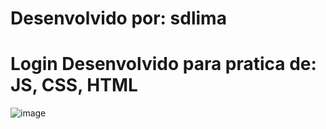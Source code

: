 # Desenvolvido por: sdlima
# Login Desenvolvido para pratica de: JS, CSS, HTML

![image](https://github.com/sdlima4025/modernLogginPage/assets/58658312/267b13fa-f25c-4758-ab08-f158dc4d2175)
